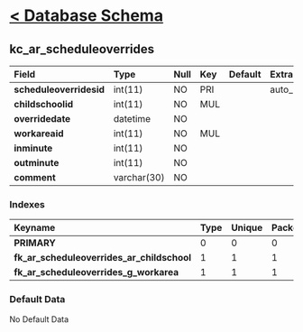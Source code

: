 # [< Database Schema](DatabaseSchema.md) #

## kc\_ar\_scheduleoverrides ##
| **Field** | Type | Null | Key | Default | Extra | Comment |
|:----------|:-----|:-----|:----|:--------|:------|:--------|
| **scheduleoverridesid** | int(11) | NO   | PRI |         | auto\_increment |         |
| **childschoolid** | int(11) | NO   | MUL |         |       |         |
| **overridedate** | datetime | NO   |     |         |       |         |
| **workareaid** | int(11) | NO   | MUL |         |       |         |
| **inminute** | int(11) | NO   |     |         |       |         |
| **outminute** | int(11) | NO   |     |         |       |         |
| **comment** | varchar(30) | NO   |     |         |       |         |


### Indexes ###
| **Keyname** | Type | Unique | Packed | Column | Seq | Cardinality | Collation | Null | Comment |
|:------------|:-----|:-------|:-------|:-------|:----|:------------|:----------|:-----|:--------|
| **PRIMARY** | 0    | 0      | 0      | scheduleoverridesid | 1   | 0           | A         | 0    | 0       |
| **fk\_ar\_scheduleoverrides\_ar\_childschool** | 1    | 1      | 1      | childschoolid | 1   |             | A         | 1    | 1       |
| **fk\_ar\_scheduleoverrides\_g\_workarea** | 1    | 1      | 1      | workareaid | 1   |             | A         | 1    | 1       |


### Default Data ###
No Default Data
